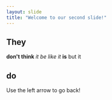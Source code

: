 ```yaml
---
layout: slide
title: "Welcome to our second slide!"
---
```

## They
**don't think**
_it be like it_
__**is**__
but it 
## do
Use the left arrow to go back!